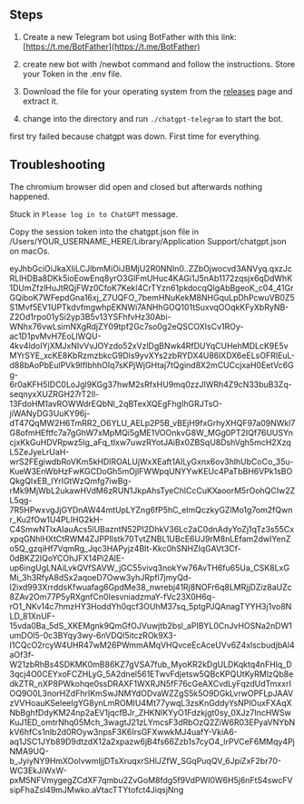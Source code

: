 
## Steps
1. Create a new Telegram bot using BotFather with this link: [https://t.me/BotFather](https://t.me/BotFather)

2. create new bot with /newbot command and follow the instructions. Store your Token in the .env file.

3. Download the file for your operating system from the [releases](https://github.com/m1guelpf/chatgpt-telegram/releases/latest) page and extract it.

4. change into the directory and run `./chatgpt-telegram` to start the bot.

first try failed because chatgpt was down. First time for everything.

## Troubleshooting
The chromium browser did open and closed but afterwards nothing happened.

Stuck in `Please log in to ChatGPT` message.


Copy the session token into the chatgpt.json file in /Users/YOUR_USERNAME_HERE/Library/Application Support/chatgpt.json on macOs.

eyJhbGciOiJkaXIiLCJlbmMiOiJBMjU2R0NNIn0..ZZbOjwocvd3ANVyq.qxzJcRLlHDBa8DKk5ioEowEnq8yrO3GlFmUHuc4KAGi1J5nAb1172zqsjx6qDdWhK1DUmZfzlHuJtRQjFWz0CfoK7Kekl4CrTYzn61pkdocqQlgAbBgeoK_c04_41GrGQiboK7WFepdGna16xj_Z7UQFO_7bemHNuKekM8NHGquLpDhPcwuVB0Z5S1Mvf5EV1UPTkdvfmgwhpEKNWi7ANHhGOQ101tSuxvqOOqkKFyXbRyNB-Z2Od1rpo01ySi2yp3B5v13YSFhfvHz30Abi-WNhx76vwLsimNXgRdjZY09tpf2Gc7so0g2eQSCOXIsCv1ROy-ac1D1pvMvH7EoLlWQU-4kv4ldoIYjXMJxNIvVvJOYzdo52xVzlDgBNwk4RfDUYqCUHehMDLcK9E5vMYrSYE_xcKE8KbRzmzbkcG9Dls9yvXYs2zbRYDX4U86lXDX6eELsOFRIEuL-d88bAoPbEulPVk9IfIbhhOIq7sKPjWjGHtaj7tQgind8X2mCUCcjxaH0EetVc6Gg-6r0aKFH5IDC0LoJgl9KGg37hwM2sRfxHU9mq0zzJIWRh4Z9cN33buB3Zq-seqnyxXUZRGH27rT2Il-13FdoHM1avROWWdrEQbNl_2qBTexXQEgFhgIhGRJTsO-jiWANyDG3UuKY96j-dT47QqMW2H6TmRR2_O6YLU_AELp2P5B_vBEjH9fxGrhyXHQF97a09NWkl7G8ofmHEftfc7a7gGhW7xMpMQi5gME1VOOnkvG8W_MGg0PT2IQf76UUSYncjxKkGuHDVRpwz5lg_aFq_tIxw7uwzRYotJAiBx0ZBSqU8DshVgh5mcH2XzqL5ZeJyeLrUaH-wrS2FEgiwdbRoVKm5kHDlROALUjWxXEaft1AILyGxnx6ov3hlhUbCoCo_35u-KueW3EnWbHzFwKGCDoGh5mOjlFWWpqUNYYwKEUc4PaTbBH6VPk1sBOQkgQIxEB_IYrIGtWzQmfg7iwBg-rMk9MjWbL2ukawHVdM6zRUN1JkpAhsTyeChlCcCuKXaoorM5rOohQCIw2ZL5qg-7R5HPwxvgJjGYDnAW44mtUpLYZng6fP5hC_eImQczkyGZlMo1g7om2fQwnr_Ku2fOw1U4PLIHG2kH-C4SmwNTlxAIauAcs5lUBazntN52PI2DhkV36Lc2aC0dnAdyYoZj1qTz3s55CxxpqGNhlHXtCtRWM4ZJPPlIstk70TvtZNBL1UBcE6UJ9rM8nLEfam2dwIYenZo5Q_gzqiHf7VqmRg_Jqc3HAPyjz4Blt-Kkc0hSNHZIqGAVt3Cf-0dBKZ2IQoYCOhJFX14Pi2AIE-up6ingUgLNAiLvkQVfSAVW_jGC55vivq3nokYw76AvTH6fu65Ua_CSK8LxGMi_3h3RfyA8dSx2aqoeD7Oww3yhJRpfl7jmyQd-I2ixd993XrrddsKfwuafag6GpdMe38_nwrebj41Rj8NOFr6q8LMRjjDZiz8aUZc8ZAv2Om77P5yRXgnfCn0IesvniadzmaY-fVc23X0H6q-rO1_NKv14c7hmzHY3HoddYh0qcf3OUhM37sq_5ptgPJQAnagTYYH3j1vo8NLD_81XnUF-15vda0Ba_5dS_XKEMgnk9QmGfOJVuwjtb2bsl_aPIBYL0CnJvHOSNa2nDW1umDOl5-0c3BYqy3wy-6nVDQl5itczROk9X3-I1CQcO2rcyW4UHR47wM26PWmmAMqVHQvceEcAceUVv6Z4xlscbudjbAl4aOf3f-W21zbRhBs4SDKMK0mB86KZ7gVSA7fub_MyoKR2kDgULDKqktq4nFHlq_D3qcj4O0CEYxoFCZHLyG_5A2dnel561ETwvFdjetsw5QBcKPQUtKyRMlzQb8edkZTR_nXP8PWkohqe0ssDRAXF1WXRJN5fF76cGeAXCvdLyFqzdUdTmxxrIOQ9O0L3norHZdFhrIKmSwJNMYdODvaWZZgS5k5O9DGkLvrwOPFLpJAAVzVVHoauKSeleeIgYG8ynLmROMIU4Mt77ywqL3zsKnGddyYsNPlOuxFXAqXNbBghfDdyKM24np2aEV1jqcfBJr_ZHKNlKYyO1Fdzkjgt0sy_0XJz7IncHWSwKuJ1ED_omtrNhq05Mch_3wagtJ21zLYmcsF3dRbOzQ2ZiW6R03EPyaVNYbNkV6hfCs1nlb2d0ROyw3npsF3K6IrsGFXwwkMJ4uafY-VkiA6-aq1JSC1JYb89D9dtzdX12a2xpazw6jB4fs66Zzb1s7cyO4_lrPVCeF6MMqy4PjNMA9UQ-b_JyiyNY9HmXOolvwmIjjDTsXruqxrSHlJZfW_SGqPuqQV_6JpiZxF2br70-WC3EkJiWxW-pxM5NFVmygegZCdXF7qmbu2ZvGoM8fdg5f9VdPWI0W6H5j6nFtS4swcFVsipFhaZsl49mJMwko.aVtacTTYtofct4JiqsjNng